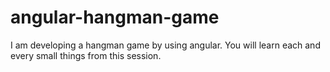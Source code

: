 # angular-hangman-game
I am developing a hangman game by using angular. You will learn each and every small things from this session.

